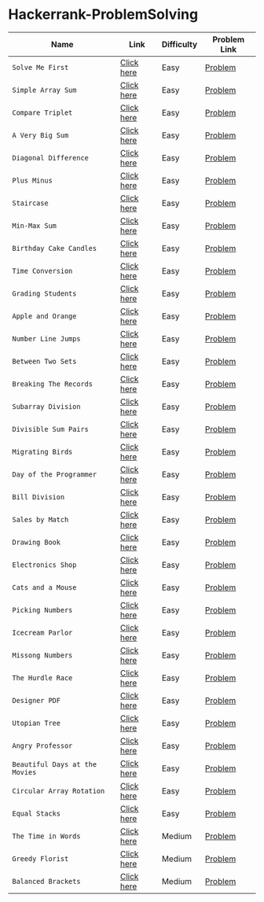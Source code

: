 # Hackerrank-ProblemSolving

| Name | Link | Difficulty | Problem Link|
| -------------- | ------------ | ----------- | ------- |
| `Solve Me First` | [Click here](https://github.com/Nitin-Diwakar/Hackerrank-ProblemSolving/blob/master/Solve%20Me%20First) | Easy    | [Problem](https://www.hackerrank.com/challenges/solve-me-first?isFullScreen=true/)    |
| `Simple Array Sum`| [Click here](https://github.com/Nitin-Diwakar/Hackerrank-ProblemSolving/blob/master/Simple%20Array%20Sum) | Easy | [Problem](https://www.hackerrank.com/challenges/simple-array-sum?isFullScreen=true)|
| `Compare Triplet`| [Click here](https://github.com/Nitin-Diwakar/Hackerrank-ProblemSolving/blob/master/Compare%20the%20Triplets) | Easy | [Problem](https://www.hackerrank.com/challenges/compare-the-triplets?isFullScreen=true)|
| `A Very Big Sum`| [Click here](https://github.com/Nitin-Diwakar/Hackerrank-ProblemSolving/blob/master/A%20Very%20Big%20Sum) | Easy | [Problem](https://www.hackerrank.com/challenges/a-very-big-sum?isFullScreen=true)|
| `Diagonal Difference`| [Click here](https://github.com/Nitin-Diwakar/Hackerrank-ProblemSolving/blob/master/Diagonal%20Difference) | Easy | [Problem](https://www.hackerrank.com/challenges/diagonal-difference?isFullScreen=true)|
| `Plus Minus`| [Click here](https://github.com/Nitin-Diwakar/Hackerrank-ProblemSolving/blob/master/Plus%20Minus) | Easy | [Problem](https://www.hackerrank.com/challenges/plus-minus?isFullScreen=true)|
| `Staircase`| [Click here](https://github.com/Nitin-Diwakar/Hackerrank-ProblemSolving/blob/master/StairCase) | Easy | [Problem](https://www.hackerrank.com/challenges/staircase?isFullScreen=true)|
| `Min-Max Sum`| [Click here](https://github.com/Nitin-Diwakar/Hackerrank-ProblemSolving/blob/master/Mini-Max%20Sum) | Easy | [Problem](https://www.hackerrank.com/challenges/mini-max-sum?isFullScreen=true)|
| `Birthday Cake Candles`| [Click here](https://github.com/Nitin-Diwakar/Hackerrank-ProblemSolving/blob/master/Birthday%20Cake%20Candles) | Easy | [Problem](https://www.hackerrank.com/challenges/birthday-cake-candles?isFullScreen=true)|
| `Time Conversion` | [Click here](https://github.com/Nitin-Diwakar/Hackerrank-ProblemSolving/blob/master/The%20Time%20in%20Words) | Easy | [Problem](https://www.hackerrank.com/challenges/time-conversion?isFullScreen=true)|
| `Grading Students` | [Click here](https://github.com/Nitin-Diwakar/Hackerrank-ProblemSolving/blob/master/Grading%20Students) | Easy | [Problem](https://www.hackerrank.com/challenges/grading?isFullScreen=true)|
| `Apple and Orange` | [Click here](https://github.com/Nitin-Diwakar/Hackerrank-ProblemSolving/blob/master/Apple%20and%20Orange) | Easy | [Problem](https://www.hackerrank.com/challenges/apple-and-orange?isFullScreen=true)|
| `Number Line Jumps` | [Click here](https://github.com/Nitin-Diwakar/Hackerrank-ProblemSolving/blob/master/Number%20Line%20Jumps) | Easy | [Problem](https://www.hackerrank.com/challenges/kangaroo?isFullScreen=true)|
|`Between Two Sets` | [Click here](https://github.com/Nitin-Diwakar/Hackerrank-ProblemSolving/blob/master/Between%20Two%20Sets) | Easy | [Problem](https://www.hackerrank.com/challenges/between-two-sets?isFullScreen=true)|
| `Breaking The Records` | [Click here](https://github.com/Nitin-Diwakar/Hackerrank-ProblemSolving/blob/master/Breaking%20the%20Records) | Easy | [Problem](https://www.hackerrank.com/challenges/breaking-best-and-worst-records?isFullScreen=true)|
| `Subarray Division` | [Click here](https://github.com/Nitin-Diwakar/Hackerrank-ProblemSolving/blob/master/Subarray%20Division) | Easy | [Problem](https://www.hackerrank.com/challenges/the-birthday-bar?isFullScreen=true)|
| `Divisible Sum Pairs` | [Click here](https://github.com/Nitin-Diwakar/Hackerrank-ProblemSolving/blob/master/Divisible%20Sum%20Pairs) | Easy | [Problem](https://www.hackerrank.com/challenges/divisible-sum-pairs?isFullScreen=true)|
| `Migrating Birds` | [Click here](https://github.com/Nitin-Diwakar/Hackerrank-ProblemSolving/blob/master/Migratory%20Birds) | Easy | [Problem](https://www.hackerrank.com/challenges/migratory-birds?isFullScreen=true)|
|`Day of the Programmer` | [Click here](https://github.com/Nitin-Diwakar/Hackerrank-ProblemSolving/blob/master/Day%20of%20the%20Programmer) | Easy | [Problem](https://www.hackerrank.com/challenges/day-of-the-programmer?isFullScreen=true)|
| `Bill Division`  | [Click here](https://github.com/Nitin-Diwakar/Hackerrank-ProblemSolving/blob/master/Bill%20Division) | Easy | [Problem](https://www.hackerrank.com/challenges/bon-appetit?isFullScreen=true)|
| `Sales by Match` | [Click here](https://github.com/Nitin-Diwakar/Hackerrank-ProblemSolving/blob/master/Sales%20by%20Match) | Easy | [Problem](https://www.hackerrank.com/challenges/sock-merchant?isFullScreen=true)|
| `Drawing Book` | [Click here](https://github.com/Nitin-Diwakar/Hackerrank-ProblemSolving/blob/master/Drawing%20Book) | Easy | [Problem](https://www.hackerrank.com/challenges/drawing-book?isFullScreen=true)|
| `Electronics Shop`| [Click here](https://github.com/Nitin-Diwakar/Hackerrank-ProblemSolving/blob/master/Electronics%20Shop) | Easy | [Problem](https://www.hackerrank.com/challenges/electronics-shop?isFullScreen=true)|
| `Cats and a Mouse` | [Click here](https://github.com/Nitin-Diwakar/Hackerrank-ProblemSolving/blob/master/Cats%20and%20a%20Mouse) | Easy | [Problem](https://www.hackerrank.com/challenges/cats-and-a-mouse?isFullScreen=true)|
|`Picking Numbers` | [Click here](https://github.com/Nitin-Diwakar/Hackerrank-ProblemSolving/blob/master/Picking%20Numbers) | Easy | [Problem](https://www.hackerrank.com/challenges/picking-numbers?isFullScreen=true)|
| `Icecream Parlor` | [Click here](https://github.com/Nitin-Diwakar/Hackerrank-ProblemSolving/blob/master/Ice%20Cream%20Parlor) | Easy | [Problem](https://www.hackerrank.com/challenges/icecream-parlor?isFullScreen=true)|
|`Missong Numbers` | [Click here](https://github.com/Nitin-Diwakar/Hackerrank-ProblemSolving/blob/master/Missing%20Numbers) | Easy | [Problem](https://www.hackerrank.com/challenges/missing-numbers?isFullScreen=true)|
| `The Hurdle Race` | [Click here](https://github.com/Nitin-Diwakar/Hackerrank-ProblemSolving/blob/master/The%20Hurdle%20Race) | Easy | [Problem](https://www.hackerrank.com/challenges/the-hurdle-race/problem?isFullScreen=false)|
| `Designer PDF` | [Click here](https://github.com/Nitin-Diwakar/Hackerrank-ProblemSolving/blob/master/Designer%20PDF)| Easy | [Problem](https://www.hackerrank.com/challenges/designer-pdf-viewer/problem?isFullScreen=false&h_r=next-challenge&h_v=zen)|
|`Utopian Tree` | [Click here](https://github.com/Nitin-Diwakar/Hackerrank-ProblemSolving/blob/master/Utopian%20Tree) | Easy | [Problem](https://www.hackerrank.com/challenges/utopian-tree/problem)|
|`Angry Professor` | [Click here](https://github.com/Nitin-Diwakar/Hackerrank-ProblemSolving/blob/master/Angry%20Professor) | Easy | [Problem](https://www.hackerrank.com/challenges/angry-professor/problem)|
| `Beautiful Days at the Movies`| [Click here](https://github.com/Nitin-Diwakar/Hackerrank-ProblemSolving/blob/master/Beautiful%20Days%20at%20the%20Movies)| Easy | [Problem](https://www.hackerrank.com/challenges/beautiful-days-at-the-movies/problem?isFullScreen=true)|
|`Circular Array Rotation`| [Click here](https://github.com/Nitin-Diwakar/Hackerrank-ProblemSolving/blob/master/Circular%20Array%20Rotation)| Easy | [Problem](https://www.hackerrank.com/challenges/circular-array-rotation/problem?isFullScreen=false)|
|`Equal Stacks` | [Click here](https://github.com/Nitin-Diwakar/Hackerrank-ProblemSolving/blob/master/Equal%20Stacks) | Easy | [Problem](https://www.hackerrank.com/challenges/equal-stacks/problem?isFullScreen=true)| 
| `The Time in Words` | [Click here](https://github.com/Nitin-Diwakar/Hackerrank-ProblemSolving/blob/master/Time%20Conversion) | Medium | [Problem](https://www.hackerrank.com/challenges/the-time-in-words?isFullScreen=true)|
|`Greedy Florist`|[Click here](https://github.com/Nitin-Diwakar/Hackerrank-ProblemSolving/blob/master/Greedy%20Florist)| Medium | [Problem](https://www.hackerrank.com/challenges/greedy-florist/problem?isFullScreen=true)|
|`Balanced Brackets`| [Click here]() | Medium| [Problem](https://github.com/Nitin-Diwakar/Hackerrank-ProblemSolving/blob/master/Equal%20Stacks)|

